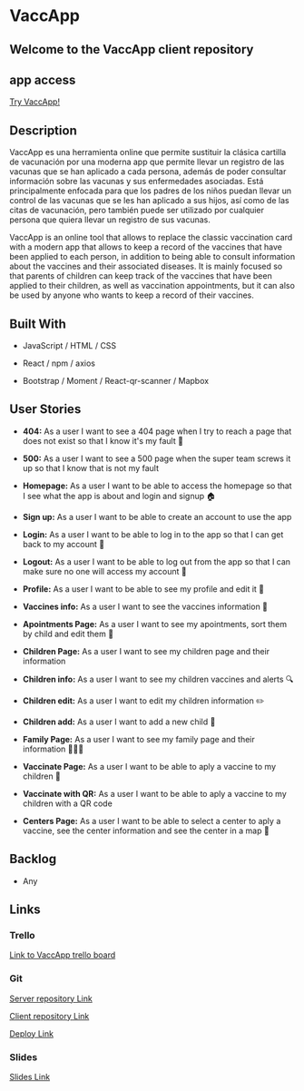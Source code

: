 # VaccApp

## Welcome to the VaccApp client repository

## app access

[Try VaccApp!](https://vaccapp.netlify.app/)

## Description

VaccApp es una herramienta online que permite sustituir la clásica cartilla de vacunación por una moderna app que permite llevar un registro de las vacunas que se han aplicado a cada persona, además de poder consultar información sobre las vacunas y sus enfermedades asociadas. Está principalmente enfocada para que los padres de los niños puedan llevar un control de las vacunas que se les han aplicado a sus hijos, así como de las citas de vacunación, pero también puede ser utilizado por cualquier persona que quiera llevar un registro de sus vacunas.

VaccApp is an online tool that allows to replace the classic vaccination card with a modern app that allows to keep a record of the vaccines that have been applied to each person, in addition to being able to consult information about the vaccines and their associated diseases. It is mainly focused so that parents of children can keep track of the vaccines that have been applied to their children, as well as vaccination appointments, but it can also be used by anyone who wants to keep a record of their vaccines.

## Built With

- JavaScript / HTML / CSS

- React / npm / axios

- Bootstrap / Moment / React-qr-scanner / Mapbox

## User Stories

- **404:** As a user I want to see a 404 page when I try to reach a page that does not exist so that I know it's my fault 🤦

- **500:** As a user I want to see a 500 page when the super team screws it up so that I know that is not my fault

- **Homepage:** As a user I want to be able to access the homepage so that I see what the app is about and login and signup 🏠

- **Sign up:** As a user I want to be able to create an account to use the app

- **Login:** As a user I want to be able to log in to the app so that I can get back to my account 👤

- **Logout:** As a user I want to be able to log out from the app so that I can make sure no one will access my account 🚪

- **Profile:** As a user I want to be able to see my profile and edit it 🪪

- **Vaccines info:** As a user I want to see the vaccines information 🦠

- **Apointments Page:** As a user I want to see my apointments, sort them by child and edit them 📅

- **Children Page:** As a user I want to see my children page and their information

- **Children info:** As a user I want to see my children vaccines and alerts 🔍

- **Children edit:** As a user I want to edit my children information ✏️

- **Children add:** As a user I want to add a new child 👶

- **Family Page:** As a user I want to see my family page and their information 🧑‍🧒‍🧒

- **Vaccinate Page:** As a user I want to be able to aply a vaccine to my children 💉

- **Vaccinate with QR:** As a user I want to be able to aply a vaccine to my children with a QR code

- **Centers Page:** As a user I want to be able to select a center to aply a vaccine, see the center information and see the center in a map 🏥

## Backlog

- Any

## Links

### Trello

[Link to VaccApp trello board](https://trello.com/b/s2kDxZgh/vaccapp-backlog)

### Git

[Server repository Link](https://github.com/VaccApp/Server)

[Client repository Link](https://github.com/VaccApp/Client)

[Deploy Link](https://vaccapp.netlify.app/)

### Slides

[Slides Link](https://docs.google.com)